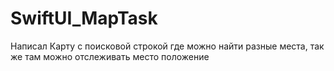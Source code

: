 # SwiftUI_MapTask
Написал Карту с поисковой строкой где можно найти разные места, так же там можно отслеживать место положение
